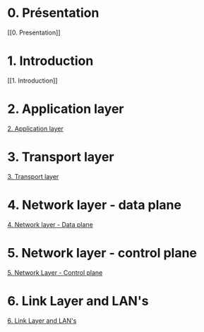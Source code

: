 # 0. Présentation
[[0. Presentation]]
# 1. Introduction
[[1. Introduction]]
# 2. Application layer
[2. Application layer](2.%20Application%20layer.md)
# 3. Transport layer
[3. Transport layer](3.%20Transport%20layer.md)
# 4. Network layer - data plane
[4. Network layer - Data plane](4.%20Network%20layer%20-%20Data%20plane.md)
# 5. Network layer - control plane
[5. Network Layer - Control plane](5.%20Network%20Layer%20-%20Control%20plane.md)
# 6. Link Layer and LAN's
[6. Link Layer and LAN's](6.%20Link%20Layer%20and%20LAN's.md)
